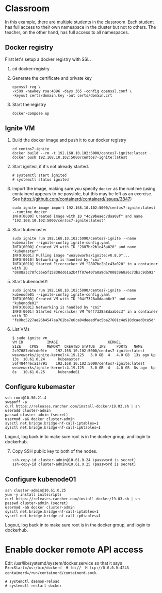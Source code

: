 # Classroom

In this example, there are multiple students in the classroom. Each student has full access to their own namespace in the cluster but not to others. The teacher, on the other hand, has full access to all namespaces.

## Docker registry

First let's setup a docker registry with SSL. 

1. cd docker-registry

2. Generate the certificate and private key

    ```
    openssl req \
    -x509 -newkey rsa:4096 -days 365 -config openssl.conf \
    -keyout certs/domain.key -out certs/domain.crt
    ```

3. Start the registry

    ```
    docker-compose up

## Ignite VM

1. Build the docker image and push it to our docker registry

    ```
    cd centos7-ignite
    docker build --rm -t 192.168.10.102:5000/centos7-ignite:latest .
    docker push 192.168.10.102:5000/centos7-ignite:latest
    ```

2. Start ignited, if it's not already started.

    ```
    # systemctl start ignited
    # systemctl status ignited
    ```

3. Import the image, making sure you specify `docker` as the runtime (using containerd appears to be possible, but this may be left as an exercise. See https://github.com/containerd/containerd/issues/3847)

    ```
    sudo ignite image import 192.168.10.102:5000/centos7-ignite:latest --runtime docker
    INFO[0000] Created image with ID "4c29beaec7daa08f" and name "192.168.10.102:5000/centos7-ignite:latest" 
    ```

4. Start kubemaster

    ```
    sudo ignite run 192.168.10.102:5000/centos7-ignite --name kubemaster --ignite-config ignite-config.yaml 
    INFO[0000] Created VM with ID "2807bc2b1c43a020" and name "kubemaster" 
    INFO[0001] Pulling image "weaveworks/ignite:v0.8.0"...  
    INFO[0010] Networking is handled by "cni"               
    INFO[0010] Started Firecracker VM "2807bc2b1c43a020" in a container with ID "0888a3c78fc36e5f15830dd61a2b4ff87e407a0a9da70083968a6c73bac9d592"
    ```

5. Start kubenode01

    ```
    sudo ignite run 192.168.10.102:5000/centos7-ignite --name kubenode01 --ignite-config ignite-config.yaml 
    INFO[0000] Created VM with ID "04f7328a8daab6c3" and name "kubenode01" 
    INFO[0001] Networking is handled by "cni"               
    INFO[0001] Started Firecracker VM "04f7328a8daab6c3" in a container with ID "fe0bc5227ae26b4547aa762ba7e6ca04deeedfac5ba27601c4e910dcaed0ce5d" 
    ```


6. List VMs

    ```
    $ sudo ignite vm
    VM ID			IMAGE						KERNEL					SIZE	CPUS	MEMORY	CREATED	STATUS	IPS		PORTS	NAME
    2c97687ebfcdd0fe	192.168.10.102:5000/centos7-ignite:latest	weaveworks/ignite-kernel:4.19.125	3.0 GB	4	4.0 GB	13s ago	Up 13s	10.61.0.24		kubemaster
    56f484446ca1a791	192.168.10.102:5000/centos7-ignite:latest	weaveworks/ignite-kernel:4.19.125	3.0 GB	4	4.0 GB	8s ago	Up 8s	10.61.0.25		kubenode01
    ```

## Configure kubemaster

```
ssh root@10.50.21.4
swapoff -a
curl https://releases.rancher.com/install-docker/19.03.sh | sh
useradd cluster-admin
passwd cluster-admin (secret)
usermod -aG docker cluster-admin
sysctl net.bridge.bridge-nf-call-iptables=1
sysctl net.bridge.bridge-nf-call-ip6tables=1
```

Logout, log back in to make sure root is in the docker group, and login to dockerhub.


7. Copy SSH public key to both of the nodes.

    ```
    ssh-copy-id cluster-admin@10.61.0.24 (password is secret)
    ssh-copy-id cluster-admin@10.61.0.25 (password is secret)
    ```

## Configure kubenode01

```
ssh cluster-admin@10.61.0.25
yum -y install initscripts
curl https://releases.rancher.com/install-docker/19.03.sh | sh
passwd cluster-admin (secret)
usermod -aG docker cluster-admin
sysctl net.bridge.bridge-nf-call-iptables=1
sysctl net.bridge.bridge-nf-call-ip6tables=1
```

Logout, log back in to make sure root is in the docker group, and login to dockerhub.

#  Enable docker remote API access

Edit /usr/lib/systemd/system/docker.service so that it says `ExecStart=/usr/bin/dockerd -H fd:// -H tcp://0.0.0.0:4243 --containerd=/run/containerd/containerd.sock`. 


```
# systemctl daemon-reload
# systemctl restart docker
```